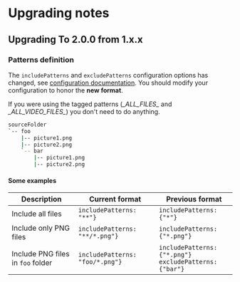 # Upgrading notes

## Upgrading To 2.0.0 from 1.x.x

### Patterns definition

The `includePatterns` and `excludePatterns` configuration options has changed, see [configuration documentation](.docs/configuration.md). You should modify your configuration to honor the **new format**.

If you were using the tagged patterns (*\_ALL_FILES_* and *\_ALL_VIDEO_FILES_*) you don't need to do anything. 

```bash
sourceFolder
`-- foo
    |-- picture1.png
    |-- picture2.png
    `-- bar
        |-- picture1.png
        |-- picture2.png
```
#### Some examples
Description | Current format | Previous format
----------- | -------------- | ---------------
Include all files | `includePatterns: "**"}` | `includePatterns: {"*"}`
Include only PNG files | `includePatterns: "**/*.png"}` | `includePatterns: {"*.png"}`
Include PNG files in `foo` folder | `includePatterns: "foo/*.png"}` | `includePatterns: {"*.png"}` <br> `excludePatterns: {"bar"}`
 